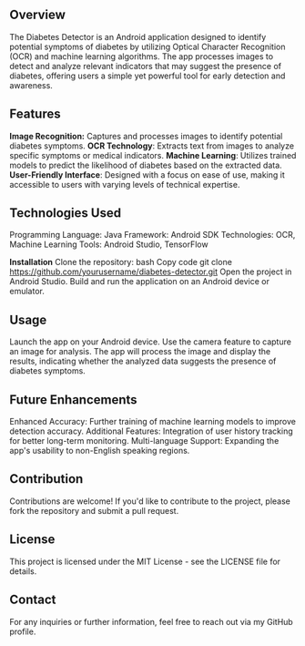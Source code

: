 ## Overview
The Diabetes Detector is an Android application designed to identify potential symptoms of diabetes by utilizing Optical Character Recognition (OCR) and machine learning algorithms. The app processes images to detect and analyze relevant indicators that may suggest the presence of diabetes, offering users a simple yet powerful tool for early detection and awareness.

## Features
**Image Recognition:** Captures and processes images to identify potential diabetes symptoms.
**OCR Technology**: Extracts text from images to analyze specific symptoms or medical indicators.
**Machine Learning**: Utilizes trained models to predict the likelihood of diabetes based on the extracted data.
**User-Friendly Interface**: Designed with a focus on ease of use, making it accessible to users with varying levels of technical expertise.

## Technologies Used
Programming Language: Java
Framework: Android SDK
Technologies: OCR, Machine Learning
Tools: Android Studio, TensorFlow

**Installation**
Clone the repository:
bash
Copy code
git clone https://github.com/yourusername/diabetes-detector.git
Open the project in Android Studio.
Build and run the application on an Android device or emulator.

## Usage
Launch the app on your Android device.
Use the camera feature to capture an image for analysis.
The app will process the image and display the results, indicating whether the analyzed data suggests the presence of diabetes symptoms.

## Future Enhancements
Enhanced Accuracy: Further training of machine learning models to improve detection accuracy.
Additional Features: Integration of user history tracking for better long-term monitoring.
Multi-language Support: Expanding the app's usability to non-English speaking regions.

## Contribution
Contributions are welcome! If you'd like to contribute to the project, please fork the repository and submit a pull request.

## License
This project is licensed under the MIT License - see the LICENSE file for details.

## Contact
For any inquiries or further information, feel free to reach out via my GitHub profile.
